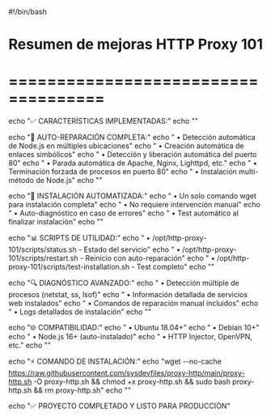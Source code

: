 #!/bin/bash

# Resumen de mejoras HTTP Proxy 101
# ====================================

echo "✅ CARACTERÍSTICAS IMPLEMENTADAS:"
echo ""

echo "🔧 AUTO-REPARACIÓN COMPLETA:"
echo "  • Detección automática de Node.js en múltiples ubicaciones"
echo "  • Creación automática de enlaces simbólicos"
echo "  • Detección y liberación automática del puerto 80"
echo "  • Parada automática de Apache, Nginx, Lighttpd, etc."
echo "  • Terminación forzada de procesos en puerto 80"
echo "  • Instalación multi-método de Node.js"
echo ""

echo "🚀 INSTALACIÓN AUTOMATIZADA:"
echo "  • Un solo comando wget para instalación completa"
echo "  • No requiere intervención manual"
echo "  • Auto-diagnóstico en caso de errores"
echo "  • Test automático al finalizar instalación"
echo ""

echo "📊 SCRIPTS DE UTILIDAD:"
echo "  • /opt/http-proxy-101/scripts/status.sh - Estado del servicio"
echo "  • /opt/http-proxy-101/scripts/restart.sh - Reinicio con auto-reparación"
echo "  • /opt/http-proxy-101/scripts/test-installation.sh - Test completo"
echo ""

echo "🔍 DIAGNÓSTICO AVANZADO:"
echo "  • Detección múltiple de procesos (netstat, ss, lsof)"
echo "  • Información detallada de servicios web instalados"
echo "  • Comandos de reparación manual incluidos"
echo "  • Logs detallados de instalación"
echo ""

echo "🌐 COMPATIBILIDAD:"
echo "  • Ubuntu 18.04+"
echo "  • Debian 10+"
echo "  • Node.js 16+ (auto-instalado)"
echo "  • HTTP Injector, OpenVPN, etc."
echo ""

echo "⚡ COMANDO DE INSTALACIÓN:"
echo "wget --no-cache https://raw.githubusercontent.com/sysdevfiles/proxy-http/main/proxy-http.sh -O proxy-http.sh && chmod +x proxy-http.sh && sudo bash proxy-http.sh && rm proxy-http.sh"
echo ""

echo "✅ PROYECTO COMPLETADO Y LISTO PARA PRODUCCIÓN"
